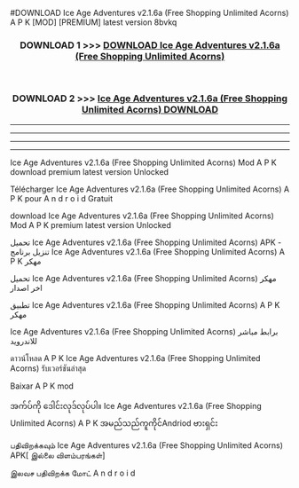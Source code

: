 #DOWNLOAD Ice Age Adventures v2.1.6a  (Free Shopping Unlimited Acorns) A P K [MOD] [PREMIUM] latest version 8bvkq



<div align="center">

<h3>DOWNLOAD 1 >>> <a href="https://teeasianyam.web.app?sq=Ice Age Adventures v2.1.6a  (Free Shopping Unlimited Acorns)">DOWNLOAD Ice Age Adventures v2.1.6a  (Free Shopping Unlimited Acorns) </a></h3><br>

<h3>DOWNLOAD 2 >>> <a href="https://teeasianyam.web.app?sq=Ice Age Adventures v2.1.6a  (Free Shopping Unlimited Acorns) ">Ice Age Adventures v2.1.6a  (Free Shopping Unlimited Acorns)  DOWNLOAD </a></h3>

</div>


----------------------------------------------------------

----------------------------------------------------------

----------------------------------------------------------

----------------------------------------------------------


Ice Age Adventures v2.1.6a  (Free Shopping Unlimited Acorns)  Mod A P K download premium latest version Unlocked

Télécharger Ice Age Adventures v2.1.6a  (Free Shopping Unlimited Acorns)  A P K pour A n d r o i d Gratuit

download Ice Age Adventures v2.1.6a  (Free Shopping Unlimited Acorns)  Mod A P K premium latest version Unlocked

تحميل Ice Age Adventures v2.1.6a  (Free Shopping Unlimited Acorns)  APK - تنزيل برنامج Ice Age Adventures v2.1.6a  (Free Shopping Unlimited Acorns)  A P K مهكر

تحميل Ice Age Adventures v2.1.6a  (Free Shopping Unlimited Acorns)  مهكر اخر اصدار

تطبيق Ice Age Adventures v2.1.6a  (Free Shopping Unlimited Acorns)  A P K مهكر

Ice Age Adventures v2.1.6a  (Free Shopping Unlimited Acorns)  برابط مباشر للاندرويد

ดาวน์โหลด A P K Ice Age Adventures v2.1.6a  (Free Shopping Unlimited Acorns)  รับเวอร์ชันล่าสุด

Baixar A P K mod

အက်ပ်ကို ဒေါင်းလုဒ်လုပ်ပါ။ Ice Age Adventures v2.1.6a  (Free Shopping Unlimited Acorns)  A P K အမည်သည်ကူကိုင်Andriod ဗားရှင်း

பதிவிறக்கவும் Ice Age Adventures v2.1.6a  (Free Shopping Unlimited Acorns)  APK[ இல்லை விளம்பரங்கள்] 
 
இலவச பதிவிறக்க மோட் A n d r o i d



